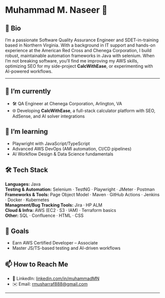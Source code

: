 # Muhammad M. Naseer 👋

## 📝 Bio
I’m a passionate Software Quality Assurance Engineer and SDET-in-training based in Northern Virginia. With a background in IT support and hands-on experience at the American Red Cross and Chenega Corporation, I build robust, maintainable automation frameworks in Java with selenium. When I’m not breaking software, you’ll find me improving my AWS skills, optimizing SEO for my side-project **CalcWithEase**, or experimenting with AI-powered workflows.

---

## 🔭 I’m currently
- 🛠️ QA Engineer at Chenega Corporation, Arlington, VA    
- 🌐 Developing **CalcWithEase**, a full-stack calculator platform with SEO, AdSense, and AI solver integrations  

## 🌱 I’m learning
- Playwright with JavaScript/TypeScript
- Advanced AWS DevOps (AMI automation, CI/CD pipelines)  
- AI Workflow Design & Data Science fundamentals  

## 🛠️ Tech Stack
**Languages:** Java  
**Testing & Automation:** Selenium · TestNG · Playwright · JMeter · Postman  
**Frameworks & Tools:** Page Object Model · Maven · GitHub Actions · Jenkins · Docker · Kubernetes  
**Managment/Bug Tracking Tools:** Jira · HP ALM   
**Cloud & Infra:** AWS (EC2 · S3 · IAM) · Terraform basics  
**Other:** SQL · Confluence · HTML · CSS  
 


## 🎯 Goals 
- Earn AWS Certified Developer – Associate  
- Master JS/TS-based testing and AI-driven workflows  

## 📫 How to Reach Me
- 🔗 LinkedIn: [linkedin.com/in/muhammadMN](https://linkedin.com/in/muhammadMN)  
- ✉️ Email: rmusharraf888@gmail.com   

---
